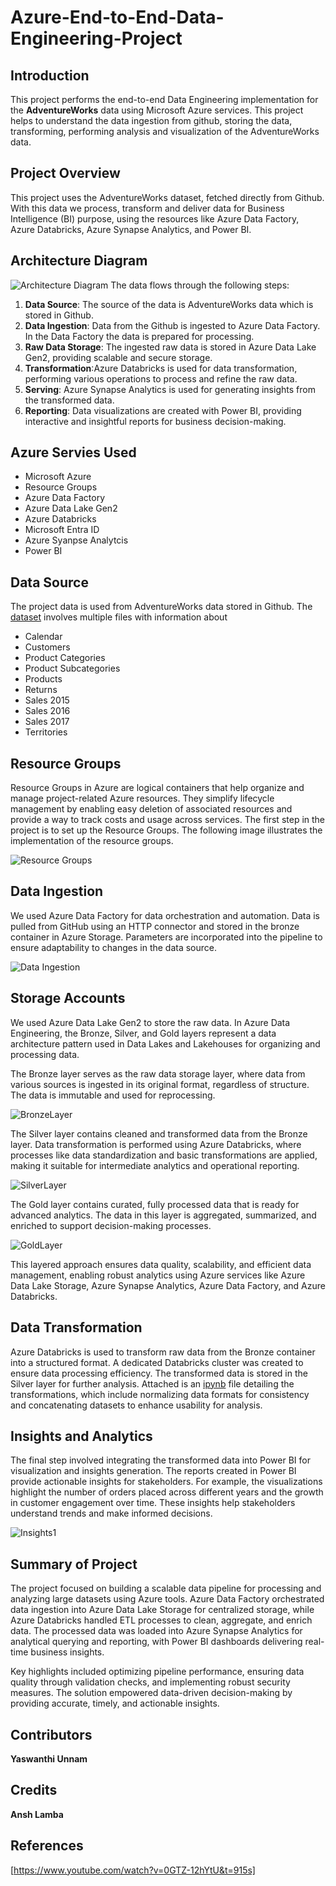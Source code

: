 # Azure-End-to-End-Data-Engineering-Project

## Introduction
This project performs the end-to-end Data Engineering implementation for the <strong>AdventureWorks</strong> data using Microsoft Azure services. This project helps to understand the data ingestion from github, storing the data, transforming, performing analysis and visualization of the AdventureWorks data.

## Project Overview
This project uses the AdventureWorks dataset, fetched directly from Github. With this data we process, transform and deliver data for Business Intelligence (BI) purpose, using the resources like Azure Data Factory, Azure Databricks, Azure Synapse Analytics, and Power BI.

## Architecture Diagram
![Architecture Diagram](https://github.com/YaswanthiUnnam/Azure-End-to-End-Data-Engineering-Project/blob/76fc1a973174cf23261a6d6290479fb202f9000c/Images/Architecture.png)
The data flows through the following steps:
1. <strong>Data Source</strong>: The source of the data is AdventureWorks data which is stored in Github.
2. <strong>Data Ingestion</strong>: Data from the Github is ingested to Azure Data Factory. In the Data Factory the data is prepared for processing.
3. <strong>Raw Data Storage</strong>: The ingested raw data is stored in Azure Data Lake Gen2, providing scalable and secure storage.
4. <strong>Transformation</strong>:Azure Databricks is used for data transformation, performing various operations to process and refine the raw data.
5. <strong>Serving</strong>: Azure Synapse Analytics is used for generating insights from the transformed data.
6. <strong>Reporting</strong>: Data visualizations are created with Power BI, providing interactive and insightful reports for business decision-making.

## Azure Servies Used
* Microsoft Azure
* Resource Groups
* Azure Data Factory
* Azure Data Lake Gen2
* Azure Databricks
* Microsoft Entra ID
* Azure Syanpse Analytcis
* Power BI

## Data Source



The project data is used from AdventureWorks data stored in Github.
The [dataset](https://github.com/YaswanthiUnnam/Azure-End-to-End-Data-Engineering-Project/tree/fe3b5a8906de09a05c332f09c15a823cc6b902a2/Data)
 involves multiple files with information about
* Calendar
* Customers
* Product Categories
* Product Subcategories
* Products
* Returns
* Sales 2015
* Sales 2016
* Sales 2017
* Territories

## Resource Groups
Resource Groups in Azure are logical containers that help organize and manage project-related Azure resources. They simplify lifecycle management by enabling easy deletion of associated resources and provide a way to track costs and usage across services. The first step in the project is to set up the Resource Groups. The following image illustrates the implementation of the resource groups.

![Resource Groups](https://github.com/YaswanthiUnnam/Azure-End-to-End-Data-Engineering-Project/blob/d78c4054743c7bbb107f739e57245fe6403a69c7/Images/AWPROJECT%20Resource%20Group.png)

## Data Ingestion
We used Azure Data Factory for data orchestration and automation. Data is pulled from GitHub using an HTTP connector and stored in the bronze container in Azure Storage. Parameters are incorporated into the pipeline to ensure adaptability to changes in the data source.

![Data Ingestion](https://github.com/YaswanthiUnnam/Azure-End-to-End-Data-Engineering-Project/blob/d78c4054743c7bbb107f739e57245fe6403a69c7/Images/Data%20Factory.png)

## Storage Accounts
We used Azure Data Lake Gen2 to store the raw data. In Azure Data Engineering, the Bronze, Silver, and Gold layers represent a data architecture pattern used in Data Lakes and Lakehouses for organizing and processing data. 

The Bronze layer serves as the raw data storage layer, where data from various sources is ingested in its original format, regardless of structure. The data is immutable and used for reprocessing.

![BronzeLayer](https://github.com/YaswanthiUnnam/Azure-End-to-End-Data-Engineering-Project/blob/d78c4054743c7bbb107f739e57245fe6403a69c7/Images/Bronze%20Container.png)

The Silver layer contains cleaned and transformed data from the Bronze layer. Data transformation is performed using Azure Databricks, where processes like data standardization and basic transformations are applied, making it suitable for intermediate analytics and operational reporting.

![SilverLayer](https://github.com/YaswanthiUnnam/Azure-End-to-End-Data-Engineering-Project/blob/d78c4054743c7bbb107f739e57245fe6403a69c7/Images/Silver%20Container.png)

The Gold layer contains curated, fully processed data that is ready for advanced analytics. The data in this layer is aggregated, summarized, and enriched to support decision-making processes.

![GoldLayer](https://github.com/YaswanthiUnnam/Azure-End-to-End-Data-Engineering-Project/blob/d78c4054743c7bbb107f739e57245fe6403a69c7/Images/Gold%20Container.png)

This layered approach ensures data quality, scalability, and efficient data management, enabling robust analytics using Azure services like Azure Data Lake Storage, Azure Synapse Analytics, Azure Data Factory, and Azure Databricks.

## Data Transformation
Azure Databricks is used to transform raw data from the Bronze container into a structured format. A dedicated Databricks cluster was created to ensure data processing efficiency. The transformed data is stored in the Silver layer for further analysis.  Attached is an [ipynb](https://github.com/YaswanthiUnnam/Azure-End-to-End-Data-Engineering-Project/blob/d78c4054743c7bbb107f739e57245fe6403a69c7/Images/silver_layer.ipynb) file detailing the transformations, which include normalizing data formats for consistency and concatenating datasets to enhance usability for analysis.


## Insights and Analytics
The final step involved integrating the transformed data into Power BI for visualization and insights generation. The reports created in Power BI provide actionable insights for stakeholders. For example, the visualizations highlight the number of orders placed across different years and the growth in customer engagement over time. These insights help stakeholders understand trends and make informed decisions.

![Insights1](https://github.com/YaswanthiUnnam/Azure-End-to-End-Data-Engineering-Project/blob/d78c4054743c7bbb107f739e57245fe6403a69c7/Images/Power%20BI.png)

## Summary of Project
The project focused on building a scalable data pipeline for processing and analyzing large datasets using Azure tools. Azure Data Factory orchestrated data ingestion into Azure Data Lake Storage for centralized storage, while Azure Databricks handled ETL processes to clean, aggregate, and enrich data. The processed data was loaded into Azure Synapse Analytics for analytical querying and reporting, with Power BI dashboards delivering real-time business insights.

Key highlights included optimizing pipeline performance, ensuring data quality through validation checks, and implementing robust security measures. The solution empowered data-driven decision-making by providing accurate, timely, and actionable insights.


## Contributors
<strong>Yaswanthi Unnam</strong>

## Credits
<strong>Ansh Lamba</strong>

## References
[https://www.youtube.com/watch?v=0GTZ-12hYtU&t=915s]
